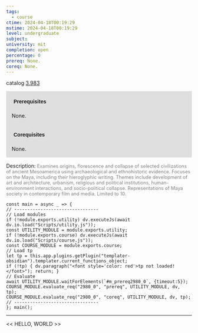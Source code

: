 ```yaml
---
tags:
  - course
ctime: 2024-04-18T00:19:29
mstime: 2024-04-18T00:19:29
level: undergraduate
subject: 
university: mit
completion: open
percentage: 0
prereq: None.
coreq: None.
---
```


catalog [3.983](http://student.mit.edu/catalog/m3b.html#3.983)

<span style="display: block; padding: 15px; background-color: rgb(100, 100, 100, 0.2);"><font id="m_prereq2980_0" style="display: block; font-family: Arial, sans-serif; font-weight: bold; padding: 5px">Prerequisites</font><br><span id="prereq2980_0">None.</span></span>
<span style="display: block; padding: 15px; background-color: rgb(100, 100, 100, 0.2);"><font id="m_coreq2980_0" style="display: block; font-family: Arial, sans-serif; font-weight: bold; padding: 5px">Corequisites</font><br><span id="coreq2980_0">None.</span></span>

<font style="">Description:</font>
<font style="color: grey; font-size: 0.8rem;">Examines origins, florescence and collapse of selected civilizations of ancient Mesoamerica using archaeological and ethnohistoric evidence. Focuses on the Maya, including their hieroglyphic writing. Themes include development of art and architecture, urbanism, religious and political institutions, human-environment interactions, and socio-political collapse. Representations of Maya society in contemporary film and media. Limited to 10.</font>

```dataviewjs
const main = async _ => {
// --------------------------------
// Load modules
if (!module.exports.utility) dv.executeJs(await dv.io.load("Scripts/utility.js"));
const UTILITY_MODULE = module.exports.utility;
if (!module.exports.course) dv.executeJs(await dv.io.load("Scripts/course.js"));
const COURSE_MODULE = module.exports.course;
// Load tp
let tp = this.app.plugins.getPlugin("templater-obsidian").templater.current_functions_object;
if (!tp) { dv.paragraph("<font style='color: red'>tp not loaded!</font>"); return; }
// Evaluate
await UTILITY_MODULE.waitForElements(`#m_prereq2980_0`, {timeout:5});
COURSE_MODULE.evaluate_req("2980_0", "prereq", UTILITY_MODULE, dv, tp);
COURSE_MODULE.evaluate_req("2980_0", "coreq", UTILITY_MODULE, dv, tp);
// --------------------------------
}; main();
```

---

<< HELLO, WORLD >>
